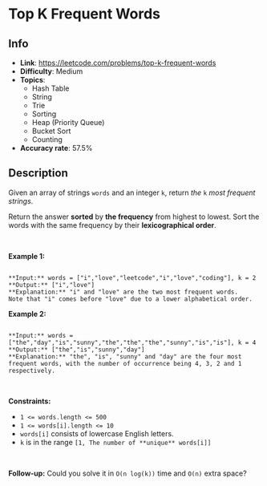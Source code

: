 # Top K Frequent Words

## Info  
- **Link**: https://leetcode.com/problems/top-k-frequent-words
- **Difficulty**: Medium  
- **Topics**:   
    - Hash Table
    - String
    - Trie
    - Sorting
    - Heap (Priority Queue)
    - Bucket Sort
    - Counting
- **Accuracy rate**: 57.5%  

## Description  
    
Given an array of strings `words` and an integer `k`, return *the* `k` *most frequent strings*.


Return the answer **sorted** by **the frequency** from highest to lowest. Sort the words with the same frequency by their **lexicographical order**.


 


**Example 1:**



```

**Input:** words = ["i","love","leetcode","i","love","coding"], k = 2
**Output:** ["i","love"]
**Explanation:** "i" and "love" are the two most frequent words.
Note that "i" comes before "love" due to a lower alphabetical order.

```

**Example 2:**



```

**Input:** words = ["the","day","is","sunny","the","the","the","sunny","is","is"], k = 4
**Output:** ["the","is","sunny","day"]
**Explanation:** "the", "is", "sunny" and "day" are the four most frequent words, with the number of occurrence being 4, 3, 2 and 1 respectively.

```

 


**Constraints:**


* `1 <= words.length <= 500`
* `1 <= words[i].length <= 10`
* `words[i]` consists of lowercase English letters.
* `k` is in the range `[1, The number of **unique** words[i]]`


 


**Follow-up:** Could you solve it in `O(n log(k))` time and `O(n)` extra space?


  
    